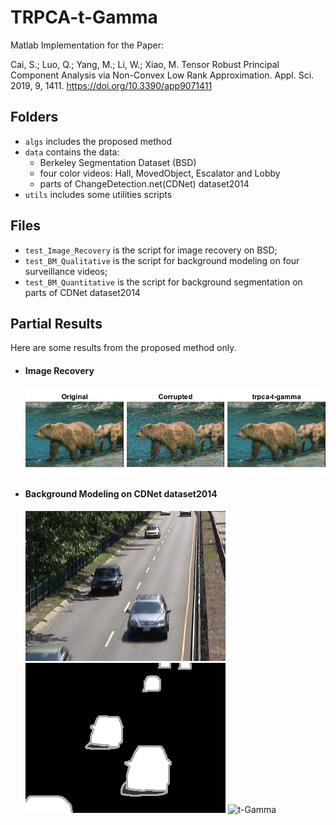 # TRPCA-t-Gamma

Matlab Implementation for the Paper:

Cai, S.; Luo, Q.; Yang, M.; Li, W.; Xiao, M. Tensor Robust Principal Component Analysis via Non-Convex Low Rank Approximation. Appl. Sci. 2019, 9, 1411. https://doi.org/10.3390/app9071411

## Folders
- `algs` includes the proposed method
- `data` contains the data:
  - Berkeley Segmentation Dataset (BSD)
  - four color videos: Hall, MovedObject, Escalator and Lobby
  - parts of ChangeDetection.net(CDNet) dataset2014
- `utils` includes some utilities scripts

## Files
- `test_Image_Recovery` is the script for image recovery on BSD;
- `test_BM_Qualitative` is the script for background modeling on four surveillance videos;
- `test_BM_Quantitative` is the script for background segmentation on parts of CDNet dataset2014

## Partial Results 
Here are some results from the proposed method only. 
- #### Image Recovery
  ![Image recovery result](https://github.com/Qilun-Luo/TRPCA-t-Gamma/blob/main/results/result_sample_img_recovery.png)
- #### Background Modeling on CDNet dataset2014
  ![Original](results/in000900.jpg "Original") ![Ground truth](results/gt000900.png "Ground truth") ![t-Gamma](results/bin000900.png "t-Gamma")
